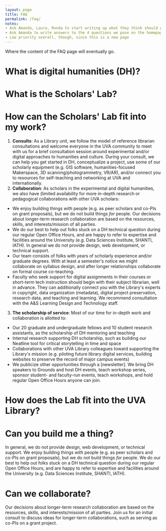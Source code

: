 ```yaml
---
layout: page
title: FAQ
permalink: /faq/
notes:
- Ask Amanda, Laura, Ronda to start writing up what they think should go on here
- Ask Amanda to write answers to the 4 questions we pose on the homepage under FAQ
- Low priority overall, though, since this is a new page
---
```


Where the content of the FAQ page will eventually go.

# What is digital humanities (DH)?

# What is the Scholars' Lab?

# How can the Scholars' Lab fit into my work?
1. **Consults**: As a Library unit, we follow the model of reference librarian consultations and welcome everyone in the UVA community to meet with us for a brief consultation session around experimental and/or digital approaches to humanities and culture. During your consult, we can help you get started in DH, conceptualize a project, use some of our scholarly equipment (e.g. GIS software, humanities-focused Makerspace, 3D scanning/photogrammetry, VR/AR), and/or connect you to resources for self-teaching and networking at UVA and internationally.
2. **Collaboration**: As scholars in the experimental and digital humanities, we also have (limited availability for more in-depth research or pedagogical collaborations with other UVA scholars:
  - We enjoy building things _with_ people (e.g. as peer scholars and co-PIs on grant proposals), but we do not build things _for_ people. Our decisions about longer-term research collaboration are based on the resources, skills, and interests/mission of all parties.
  - We do our best to help out folks stuck on a DH technical question during our regular Open Office Hours, and are happy to refer to expertise and facilities around the University (e.g. Data Sciences Institute, SHANTI, IATH).  In general we do not provide design, web development, or technical support.
  - Our team consists of folks with years of scholarly experience and/or graduate degrees. With at least a semester's notice we might collaborate on syllabus design, and after longer relationships collaborate on formal course co-teaching. 
  - Faculty who seek support for digital assignments in their courses or short-term tech instruction should begin with their subject librarian, well in advance. They can additionally connect you with the Library's experts in copyright, data organization (metadata), digital project preservation, research data, and teaching and learning. We recommend consultation with the A&S Learning Design and Technology staff.
3. **The scholarship of service**: Most of our time for in-depth work and collaboration is allotted to:
  - Our 20 graduate and undergraduate fellows and 10 student research assistants, as the scholarship of DH mentoring and teaching
  - Internal research supporting DH scholarship, such as building our Neatline tool for critical storytelling in time and space
  - Collaborations with other UVA Library colleagues toward supporting the Library's mission (e.g. piloting future library digital services, building websites to preserve the record of major campus events)
  - We publicize other opportunities through a [newsletter]. We bring DH speakers to Grounds and host DH events, teach workshop series, sponsor student- and faculty-run events, teach workshops, and hold regular Open Office Hours anyone can join.
  
# How does the Lab fit into the UVA Library?

# Can you build me a thing?
In general, we do not provide design, web development, or technical support. We enjoy building things _with_ people (e.g. as peer scholars and co-PIs on grant proposals), but we do not build things _for_ people. We do our best to help out folks stuck on a DH technical question during our regular Open Office Hours, and are happy to refer to expertise and facilities around the University (e.g. Data Sciences Institute, SHANTI, IATH).  

# Can we collaborate?
Our decisions about longer-term research collaboration are based on the resources, skills, and interests/mission of all parties. Join us for an initial consult to discuss ideas for longer-term collaborations, such as serving as co-PIs on a grant project.


